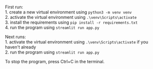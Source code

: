 First run:  
    1. create a new virtual environment using `python3 -m venv venv`  
    2. activate the virtual environment using `.\venv\Scripts\activate`  
    3. install the requirements using `pip install -r requirements.txt`  
    4. run the program using `streamlit run app.py`  
  
Next runs:  
    1. activate the virtual environment using `.\venv\Scripts\activate` if you haven't already  
    2. run the program using `streamlit run app.py`  
  
To stop the program, press Ctrl+C in the terminal.  
